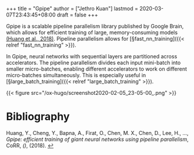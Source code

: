 +++
title = "Gpipe"
author = ["Jethro Kuan"]
lastmod = 2020-03-07T23:43:45+08:00
draft = false
+++

Gpipe is a scalable pipeline parallelism library published by Google
Brain, which allows for efficient training of large, memory-consuming
models <a id="f5a07e10ad91af167044009928ccf64f" href="#huang18_gpipe">(Huang et al., 2018)</a>. Pipeline parallelism allows for
[§fast\_nn\_training]({{< relref "fast_nn_training" >}}).

In Gpipe, neural networks with sequential layers are partitioned
across accelerators. The pipeline parallelism divides each input
mini-batch into smaller micro-batches, enabling different accelerators
to work on different micro-batches simultaneously. This is especially
useful in [§large\_batch\_training]({{< relref "large_batch_training" >}}).

{{< figure src="/ox-hugo/screenshot2020-02-05_23-05-00_.png" >}}

# Bibliography
<a id="huang18_gpipe" target="_blank">Huang, Y., Cheng, Y., Bapna, A., Firat, O., Chen, M. X., Chen, D., Lee, H., …, *Gpipe: efficient training of giant neural networks using pipeline parallelism*, CoRR, *()*,  (2018). </a> [↩](#f5a07e10ad91af167044009928ccf64f)
